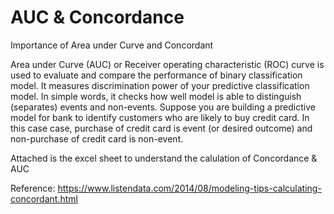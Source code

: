 # AUC & Concordance
Importance of Area under Curve and Concordant

Area under Curve (AUC) or Receiver operating characteristic (ROC) curve is used to evaluate and compare the performance of binary classification model. It measures discrimination power of your predictive classification model. In simple words, it checks how well model is able to distinguish (separates) events and non-events. Suppose you are building a predictive model for bank to identify customers who are likely to buy credit card. In this case case, purchase of credit card is event (or desired outcome) and non-purchase of credit card is non-event.

Attached is the excel sheet to understand the calulation of Concordance & AUC

Reference: https://www.listendata.com/2014/08/modeling-tips-calculating-concordant.html
